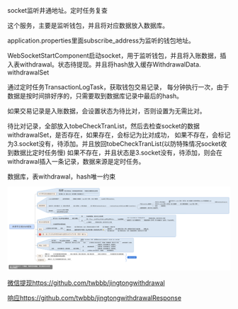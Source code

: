 socket监听井通地址。定时任务复查

这个服务，主要是监听钱包，并且将对应数据放入数据库。

application.properties里面subscribe_address为监听的钱包地址。

WebSocketStartComponent启动socket，用于监听钱包，并且将入账数据，插入表withdrawal。状态待提现。并且将hash放入缓存WithdrawalData. withdrawalSet

通过定时任务TransactionLogTask，获取钱包交易记录，
每分钟执行一次，由于数据是按时间排好序的，只需要取到数据库记录中最后的hash。

如果交易记录是入账数据，会设置状态为待比对，否则设置为无需比对。

待比对记录，全部放入tobeCheckTranList，然后去检查socket的数据withdrawalSet，是否存在，如果存在，会标记为比对成功，
如果不存在，会标记为3.socket没有，待添加。并且放回tobeCheckTranList(以防特殊情况socket收到数据比定时任务慢)
如果不存在，并且状态是3.socket没有，待添加，则会在withdrawal插入一条记录，数据来源是定时任务。

数据库，表withdrawal，hash唯一约束

![设计](https://github.com/twbbb/jingtongwithdrawalAdd/blob/master/sql/%E4%BA%95%E9%80%9A%E9%9B%B6%E8%8A%B1%E9%92%B1%E5%AE%9E%E6%97%B6%E6%8F%90%E5%8F%96.png)

[微信提现](https://github.com/twbbb/jingtongwithdrawal)https://github.com/twbbb/jingtongwithdrawal

[响应](https://github.com/twbbb/jingtongwithdrawalResponse)https://github.com/twbbb/jingtongwithdrawalResponse
